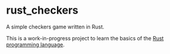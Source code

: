 # rust_checkers
A simple checkers game written in Rust.

This is a work-in-progress project to learn the basics of the [Rust programming language](https://www.rust-lang.org/).
